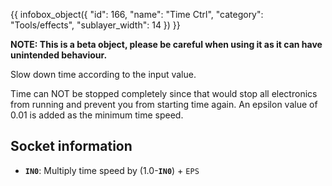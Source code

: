 {{ infobox_object({
	"id": 166,
	"name": "Time Ctrl",
	"category": "Tools/effects",
	"sublayer_width": 14
}) }}

**NOTE: This is a beta object, please be careful when using it as it can have unintended behaviour.**

Slow down time according to the input value.

Time can NOT be stopped completely since that would stop all electronics from running and prevent you from starting time again. An epsilon value of 0.01 is added as the minimum time speed.

## Socket information
- **`IN0`**: Multiply time speed by (1.0-**`IN0`**) + `EPS`